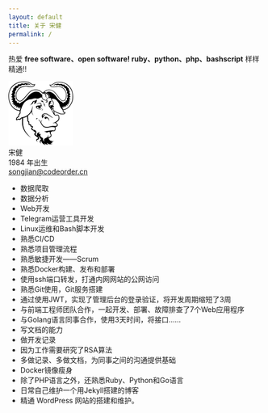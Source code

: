 ```yaml
---
layout: default
title: 关于 宋健
permalink: /
---
```


热爱 **free software、open software! ruby、python、php、bashscript** 样样精通!!

![](assets/img/gnu.png) <br />
宋健 <br />
1984 年出生 <br />
songjian@codeorder.cn

* 数据爬取
* 数据分析
* Web开发
* Telegram运营工具开发
* Linux运维和Bash脚本开发
* 熟悉CI/CD
* 熟悉项目管理流程
* 熟悉敏捷开发——Scrum
* 熟悉Docker构建、发布和部署
* 使用ssh端口转发，打通内网网站的公网访问
* 熟悉Git使用，Git服务搭建
* 通过使用JWT，实现了管理后台的登录验证，将开发周期缩短了3周
* 与前端工程师团队合作，一起开发、部署、故障排查了7个Web应用程序
* 与Golang语言同事合作，使用3天时间，将接口……
* 写文档的能力
* 做开发记录
* 因为工作需要研究了RSA算法
* 多做记录、多做文档，为同事之间的沟通提供基础
* Docker镜像瘦身
* 除了PHP语言之外，还熟悉Ruby、Python和Go语言
* 日常自己维护一个用Jekyll搭建的博客
* 精通 WordPress 网站的搭建和维护。
